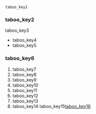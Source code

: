 ```ngMeta
taboo_key1
```
### taboo_key2
taboo_key3

* taboo_key4
* taboo_key5
### taboo_key6
1. taboo_key7
2. taboo_key8
3. taboo_key9
4. taboo_key10
5. taboo_key11
6. taboo_key12
7. taboo_key13
8. taboo_key14
taboo_key15[taboo_key16](https://youtu.be/4QeA4nrcQV0)


